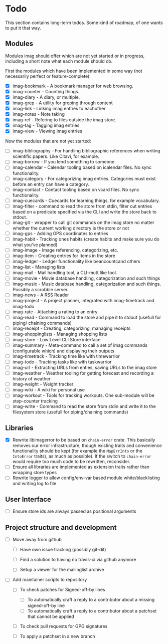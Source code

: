 # Todo

This section contains long-term todos. Some kind of roadmap, of one wants to put
it that way.

## Modules

Modules imag should offer which are not yet started or in progress, including a
short note what each module should do.

First the modules which have been implemented in some way (not necessarily
perfect or feature-complete):

- [x] imag-bookmark - A bookmark manager for web browsing.
- [x] imag-counter - Counting things.
- [x] imag-diary - A diary, or multiple.
- [x] imag-grep - A utility for greping through content
- [x] imag-link - Linking imag entries to eachother
- [x] imag-notes - Note taking
- [x] imag-ref - Refering to files outside the imag store.
- [x] imag-tag - Tagging imag entries
- [x] imag-view - Viewing imag entries

Now the modules that are not yet started:

- [ ] imag-bibliography - For handling bibliographic references when writing
  scientific papers. Like Citavi, for example.
- [ ] imag-borrow - If you lend something to someone.
- [ ] imag-calendar - Calendar tooling based on icalendar files. No sync
  functionality.
- [ ] imag-category - For categorizing imag entries. Categories must exist
  before an entry can have a category.
- [ ] imag-contact - Contact tooling based on vcard files. No sync
  functionality.
- [ ] imag-cuecards - Cuecards for learning things, for example vocabulary.
- [ ] imag-filter - command to read the store from stdin, filter out entries
  based on a predicate specified via the CLI and write the store back to stdout.
- [ ] imag-git - wrapper to call git commands on the imag store no matter
  whether the current working directory is the store or not
- [ ] imag-gps - Adding GPS coordinates to entries
- [ ] imag-habit - Tracking ones habits (create habits and make sure you do what
  you've planned)
- [ ] imag-image - Image referencing, categorizing, etc.
- [ ] imag-item - Creating entries for Items in the store
- [ ] imag-ledger - Ledger functionality like beancountcand others
- [ ] imag-list - Managing lists
- [ ] imag-mail - Mail handling tool, a CLI-mutt like tool.
- [ ] imag-movie - Movie database handling, categorization and such things
- [ ] imag-music - Music database handling, categorization and such things.
  Possibly a scrobble server.
- [ ] imag-news - A RSS Reader
- [ ] imag-project - A project planner, integrated with imag-timetrack and
  imag-todo
- [ ] imag-rate - Attaching a rating to an entry
- [ ] imag-read - Command to load the store and pipe it to stdout (usefull for
  piping/ chaining commands)
- [ ] imag-receipt - Creating, categorizing, managing receipts
- [ ] imag-shoppinglists - Managing shopping lists
- [ ] imag-store - Low Level CLI Store interface
- [ ] imag-summary - Meta-command to call a set of imag commands (configurable
  which) and displaying their outputs
- [ ] imag-timetrack - Tracking time like with timewarrior
- [ ] imag-todo - Tracking tasks like with taskwarrior
- [ ] imag-url - Extracting URLs from enties, saving URLs to the imag store
- [ ] imag-weather - Weather tooling for getting forecast and recording a
  history of weather
- [ ] imag-weight - Weight tracker
- [ ] imag-wiki - A wiki for personal use
- [ ] imag-workout - Tools for tracking workouts. One sub-module will be
  step-counter tracking
- [ ] imag-write - Command to read the store from stdin and write it to the
  filesystem store (usefull for piping/chaining commands)

## Libraries

- [x] Rewrite libimagerror to be based on `chain-error` crate. This basically
  removes our error infrastructure, though existing traits and convenience
  functionality should be kept (for example the `MapErrInto` or the `IntoError`
  traits), as much as possible). If the switch to `chain-error` would require
  too much code to be rewritten, reconsider.
- [ ] Ensure all libraries are implemented as extension traits rather than
  wrapping store types
- [ ] Rewrite logger to allow config/env-var based module white/blacklisting and
  writing log to file

## User Interface

- [ ] Ensure store ids are always passed as positional arguments

## Project structure and development

- [ ] Move away from github
  - [ ] Have own issue tracking (possibly git-dit)
  - [ ] Find a solution to having no travis-ci via github anymore

  - [ ] Setup a viewer for the mailinglist archive
- [ ] Add maintainer scripts to repository
  - [ ] To check patches for Signed-off-by lines
	- [ ] To automatically craft a reply to a contributor about a missing
	  signed-off-by line
	- [ ] To automatically craft a reply to a contributor about a patchset that
	  cannot be applied
  - [ ] To check pull requests for GPG signatures
  - [ ] To apply a patchset in a new branch

